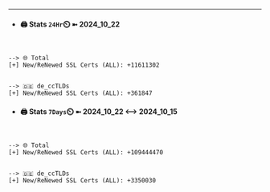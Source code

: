 

---
- #### 🖨️ **Stats** `24Hr`⏲️ ➼ 2024_10_22
```console


--> 🌐 Total
[+] New/ReNewed SSL Certs (ALL): +11611302


--> 🇩🇪 de_ccTLDs
[+] New/ReNewed SSL Certs (ALL): +361847

```

- #### 🖨️ **Stats** `7Days`⏲️ ➼ 2024_10_22 <--> 2024_10_15
```console


--> 🌐 Total
[+] New/ReNewed SSL Certs (ALL): +109444470


--> 🇩🇪 de_ccTLDs
[+] New/ReNewed SSL Certs (ALL): +3350030

```

